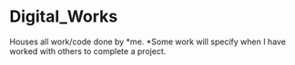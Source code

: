 # Digital_Works
Houses all work/code done by *me.
*Some work will specify when I have worked with others to complete a project.
